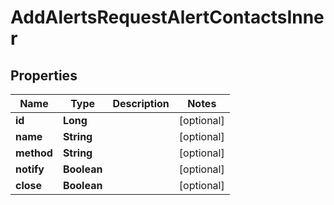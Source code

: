 

# AddAlertsRequestAlertContactsInner


## Properties

| Name | Type | Description | Notes |
|------------ | ------------- | ------------- | -------------|
|**id** | **Long** |  |  [optional] |
|**name** | **String** |  |  [optional] |
|**method** | **String** |  |  [optional] |
|**notify** | **Boolean** |  |  [optional] |
|**close** | **Boolean** |  |  [optional] |



